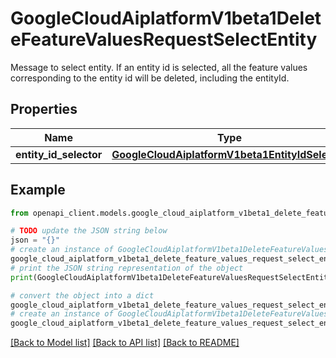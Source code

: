 # GoogleCloudAiplatformV1beta1DeleteFeatureValuesRequestSelectEntity

Message to select entity. If an entity id is selected, all the feature values corresponding to the entity id will be deleted, including the entityId.

## Properties

Name | Type | Description | Notes
------------ | ------------- | ------------- | -------------
**entity_id_selector** | [**GoogleCloudAiplatformV1beta1EntityIdSelector**](GoogleCloudAiplatformV1beta1EntityIdSelector.md) |  | [optional] 

## Example

```python
from openapi_client.models.google_cloud_aiplatform_v1beta1_delete_feature_values_request_select_entity import GoogleCloudAiplatformV1beta1DeleteFeatureValuesRequestSelectEntity

# TODO update the JSON string below
json = "{}"
# create an instance of GoogleCloudAiplatformV1beta1DeleteFeatureValuesRequestSelectEntity from a JSON string
google_cloud_aiplatform_v1beta1_delete_feature_values_request_select_entity_instance = GoogleCloudAiplatformV1beta1DeleteFeatureValuesRequestSelectEntity.from_json(json)
# print the JSON string representation of the object
print(GoogleCloudAiplatformV1beta1DeleteFeatureValuesRequestSelectEntity.to_json())

# convert the object into a dict
google_cloud_aiplatform_v1beta1_delete_feature_values_request_select_entity_dict = google_cloud_aiplatform_v1beta1_delete_feature_values_request_select_entity_instance.to_dict()
# create an instance of GoogleCloudAiplatformV1beta1DeleteFeatureValuesRequestSelectEntity from a dict
google_cloud_aiplatform_v1beta1_delete_feature_values_request_select_entity_from_dict = GoogleCloudAiplatformV1beta1DeleteFeatureValuesRequestSelectEntity.from_dict(google_cloud_aiplatform_v1beta1_delete_feature_values_request_select_entity_dict)
```
[[Back to Model list]](../README.md#documentation-for-models) [[Back to API list]](../README.md#documentation-for-api-endpoints) [[Back to README]](../README.md)


